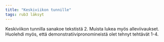 ```yaml
---
title: "Keskiviikon tunnille"
tags: rub3 läksyt
---
```


Keskiviikon tunnilla sanakoe tekstistä 2. Muista lukea myös alleviivaukset. Huolehdi myös, että demonstratiivipronomineistä olet tehnyt tehtävät 1-4. 
